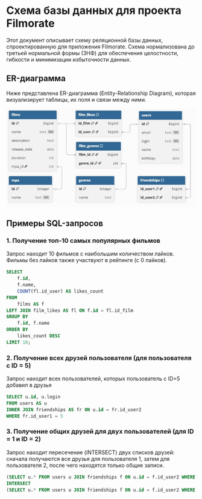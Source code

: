 # Схема базы данных для проекта Filmorate

Этот документ описывает схему реляционной базы данных, спроектированную для приложения Filmorate. Схема нормализована до третьей нормальной формы (3НФ) для обеспечения целостности, гибкости и минимизации избыточности данных.

## ER-диаграмма

Ниже представлена ER-диаграмма (Entity-Relationship Diagram), которая визуализирует таблицы, их поля и связи между ними.

![ER-диаграмма базы данных Filmorate](filmorate_db_schema.jpg)

## Примеры SQL-запросов

### 1. Получение топ-10 самых популярных фильмов

Запрос находит 10 фильмов с наибольшим количеством лайков. Фильмы без лайков также участвуют в рейтинге (с 0 лайков).

```sql
SELECT
    f.id,
    f.name,
    COUNT(fl.id_user) AS likes_count
FROM
    films AS f
LEFT JOIN film_likes AS fl ON f.id = fl.id_film
GROUP BY
    f.id, f.name
ORDER BY
    likes_count DESC
LIMIT 10;
```
### 2. Получение всех друзей пользователя (для пользователя с ID = 5)
Запрос находит всех пользователей, которых пользователь с ID=5 добавил в друзья
```sql
SELECT u.id, u.login
FROM users AS u
INNER JOIN friendships AS fr ON u.id = fr.id_user2
WHERE fr.id_user1 = 5
```
### 3. Получение общих друзей для двух пользователей (для ID = 1 и ID = 2)
Запрос находит пересечение (INTERSECT) двух списков друзей: сначала получаются все друзья для пользователя 1, затем для пользователя 2, после чего находятся только общие записи.
```sql
(SELECT u.* FROM users u JOIN friendships f ON u.id = f.id_user2 WHERE f.id_user1 = 1)
INTERSECT
(SELECT u.* FROM users u JOIN friendships f ON u.id = f.id_user2 WHERE f.id_user1 = 2)
```